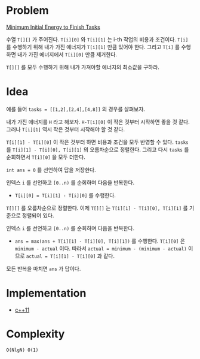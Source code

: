 # Problem

[Minimum Initial Energy to Finish Tasks](https://leetcode.com/problems/minimum-initial-energy-to-finish-tasks/)

수열 `T[][]` 가 주어진다. `T[i][0]` 와 `T[i][1]` 는 i-th 작업의 비용과
조건이다. `T[i]` 를 수행하기 위해 내가 가진 에너지가 `T[i][1]` 만큼
있어야 한다. 그리고 `T[i]` 를 수행하면 내가 가진 에너지에서 `T[i][0]`
만큼 제거한다.

`T[][]` 를 모두 수행하기 위해 내가 가져야할 에너지의 최소값을 구하라.

# Idea

예를 들어 `tasks = [[1,2],[2,4],[4,8]]` 의 경우를 살펴보자.

내가 가진 에너지를 `H` 라고 해보자. `H-T[i][0]` 이 작은 것부터
시작하면 좋을 것 같다. 그러나 `T[i][1]` 역시 작은 것부터 시작해야 할
것 같다.

`T[i][1] - T[i][0]` 이 작은 것부터 하면 비용과 조건을 모두 반영할 수
있다. `tasks` 를 `T[i][1] - T[i][0], T[i][1]` 의 오름차순으로
정렬한다. 그리고 다시 `tasks` 를 순회하면서 `T[i][0]` 을 모두 더한다.

`int ans = 0` 를 선언하여 답을 저장한다.

인덱스 `i` 를 선언하고 `[0..n)` 를 순회하며 다음을 반복한다.

* `T[i][0] = T[i][1] - T[i][0]` 를 수행한다.

`T[][]` 를 오름차순으로 정렬한다. 이제 `T[][]` 는 `T[i][1] - T[i][0],
T[i][1]` 를 기준으로 정렬되어 있다.

인덱스 `i` 를 선언하고 `[0..n)` 를 순회하며 다음을 반복한다.

* `ans = max(ans + T[i][1] - T[i][0], T[i][1])` 를 수행한다. `T[i][0]`
  은 `minimum - actual` 이다.  따라서 `actual = minimum - (minimum -
  actual)` 이므로 `actual = T[i][1] - T[i][0]` 과 같다.
  
모든 반복을 마치면 `ans` 가 답이다.

# Implementation

* [c++11](a.cpp)

# Complexity

```
O(NlgN) O(1)
```
